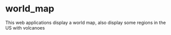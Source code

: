 # world_map
This web applications display a world map, also display some regions in the US with volcanoes
